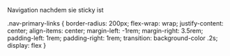Navigation nachdem sie sticky ist

.nav-primary-links {
border-radius: 200px;
flex-wrap: wrap;
justify-content: center;
align-items: center;
margin-left: -1rem;
margin-right: 3.5rem;
padding-left: 1rem;
padding-right: 1rem;
transition: background-color .2s;
display: flex
}
